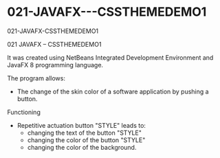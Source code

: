# 021-JAVAFX---CSSTHEMEDEMO1

021-JAVAFX-CSSTHEMEDEMO1

021 JAVAFX – CSSTHEMEDEMO1

It was created using NetBeans Integrated Development Environment and JavaFX 8 programming language.

The program allows:
- The change of the skin color of a software application by pushing a button.

Functioning
- Repetitive actuation button "STYLE" leads to:
	* changing the text of the button "STYLE"
	* changing the color of the button "STYLE"
	* changing the color of the background.

